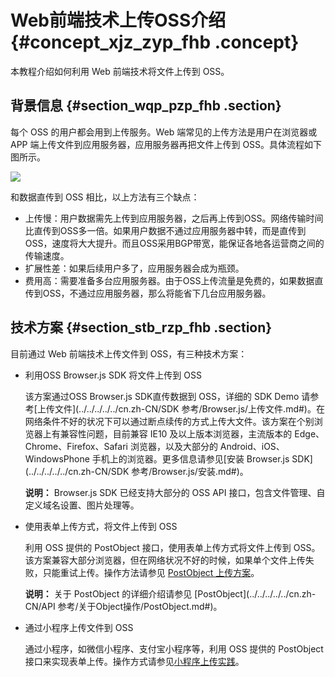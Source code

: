 # Web前端技术上传OSS介绍 {#concept_xjz_zyp_fhb .concept}

本教程介绍如何利用 Web 前端技术将文件上传到 OSS。

## 背景信息 {#section_wqp_pzp_fhb .section}

每个 OSS 的用户都会用到上传服务。Web 端常见的上传方法是用户在浏览器或 APP 端上传文件到应用服务器，应用服务器再把文件上传到 OSS。具体流程如下图所示。

![](http://static-aliyun-doc.oss-cn-hangzhou.aliyuncs.com/assets/img/150141/155382366441859_zh-CN.png)

和数据直传到 OSS 相比，以上方法有三个缺点：

-   上传慢：用户数据需先上传到应用服务器，之后再上传到OSS。网络传输时间比直传到OSS多一倍。如果用户数据不通过应用服务器中转，而是直传到OSS，速度将大大提升。而且OSS采用BGP带宽，能保证各地各运营商之间的传输速度。
-   扩展性差：如果后续用户多了，应用服务器会成为瓶颈。
-   费用高：需要准备多台应用服务器。由于OSS上传流量是免费的，如果数据直传到OSS，不通过应用服务器，那么将能省下几台应用服务器。

## 技术方案 {#section_stb_rzp_fhb .section}

目前通过 Web 前端技术上传文件到 OSS，有三种技术方案：

-   利用OSS Browser.js SDK 将文件上传到 OSS

    该方案通过OSS Browser.js SDK直传数据到 OSS，详细的 SDK Demo 请参考[上传文件](../../../../../cn.zh-CN/SDK 参考/Browser.js/上传文件.md#)。在网络条件不好的状况下可以通过断点续传的方式上传大文件。该方案在个别浏览器上有兼容性问题，目前兼容 IE10 及以上版本浏览器，主流版本的 Edge、Chrome、Firefox、Safari 浏览器，以及大部分的 Android、iOS、WindowsPhone 手机上的浏览器。更多信息请参见[安装 Browser.js SDK](../../../../../cn.zh-CN/SDK 参考/Browser.js/安装.md#)。

    **说明：** Browser.js SDK 已经支持大部分的 OSS API 接口，包含文件管理、自定义域名设置、图片处理等。

-   使用表单上传方式，将文件上传到 OSS

    利用 OSS 提供的 PostObject 接口，使用表单上传方式将文件上传到 OSS。该方案兼容大部分浏览器，但在网络状况不好的时候，如果单个文件上传失败，只能重试上传。操作方法请参见 [PostObject 上传方案](cn.zh-CN/最佳实践/Web端PostObject直传实践/Web端PostObject直传实践简介.md#)。

    **说明：** 关于 PostObject 的详细介绍请参见 [PostObject](../../../../../cn.zh-CN/API 参考/关于Object操作/PostObject.md#)。

-   通过小程序上传文件到 OSS

    通过小程序，如微信小程序、支付宝小程序等，利用 OSS 提供的 PostObject 接口来实现表单上传。操作方式请参见[小程序上传实践](cn.zh-CN/最佳实践/小程序直传实践.md#)。


